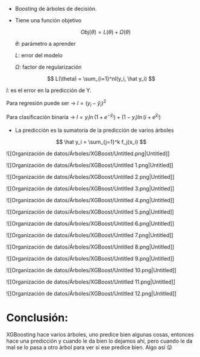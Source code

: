 - Boosting de árboles de decisión.
- Tiene una función objetivo
    
    $$
    Obj(\theta) = L(\theta) + \Omega(\theta)
    $$
    
    $\theta:$ parámetro a aprender
    
    $L:$ error del modelo
    
    $\Omega:$ factor de regularización
    

$$
L(\theta) = \sum_{i=1}^nl(y_i, \hat y_i)
$$

$l:$ es el error en la predicción de Y.

Para regresión puede ser → $l = (y_i - \hat y _i )^2$

Para clasificación binaria → $l = y_i \ln(1+ e^{- \hat y_i})+(1-y_i)\ln(i+e^{\hat y_i})$

- La predicción es la sumatoria de la predicción de varios árboles

$$
\hat y_i = \sum_{j=1}^k f_j(x_i)
$$

![[Organización de datos/Árboles/XGBoost/Untitled.png|Untitled]]

![[Organización de datos/Árboles/XGBoost/Untitled 1.png|Untitled]]

![[Organización de datos/Árboles/XGBoost/Untitled 2.png|Untitled]]

![[Organización de datos/Árboles/XGBoost/Untitled 3.png|Untitled]]

![[Organización de datos/Árboles/XGBoost/Untitled 4.png|Untitled]]

![[Organización de datos/Árboles/XGBoost/Untitled 5.png|Untitled]]

![[Organización de datos/Árboles/XGBoost/Untitled 6.png|Untitled]]

![[Organización de datos/Árboles/XGBoost/Untitled 7.png|Untitled]]

![[Organización de datos/Árboles/XGBoost/Untitled 8.png|Untitled]]

![[Organización de datos/Árboles/XGBoost/Untitled 9.png|Untitled]]

![[Organización de datos/Árboles/XGBoost/Untitled 10.png|Untitled]]

![[Organización de datos/Árboles/XGBoost/Untitled 11.png|Untitled]]

![[Organización de datos/Árboles/XGBoost/Untitled 12.png|Untitled]]

# Conclusión:

XGBoosting hace varios árboles, uno predice bien algunas cosas, entonces hace una predicción y cuando le da bien lo dejamos ahí, pero cuando le da mal se lo pasa a otro árbol para ver si ese predice bien. Algo así 😛